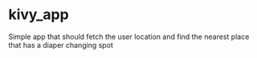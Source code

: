 # kivy_app
Simple app that should fetch the user location and find the nearest place that has a diaper changing spot

